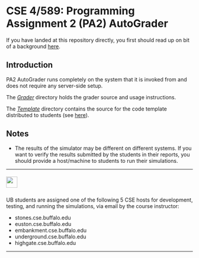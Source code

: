 # CSE 4/589: Programming Assignment 2 (PA2) AutoGrader
If you have landed at this repository directly, you first should read up on bit of a background [here](https://cse4589.github.io/).

## Introduction
PA2 AutoGrader runs completely on the system that it is invoked from and does not require any server-side setup.

The [_Grader_](/Grader) directory holds the grader source and usage instructions.

The [_Template_](/Template) directory contains the source for the code template distributed to students (see [here](https://docs.google.com/document/d/1o6epHif2H0--Qhq9uo1dp0tXel5CiSYoYsuFa-s92YU/pub)).

## Notes
* The results of the simulator may be different on different systems. If you want to verify the results submitted by the students in their reports, you should provide a host/machine to students to run their simulations.
***
##### <img src="http://cse4589.github.io/assets/site/images/UB_BLU_RGB.png" width=30></img>
UB students are assigned one of the following 5 CSE hosts for development, testing, and running the simulations, via email by the course instructor:
* stones.cse.buffalo.edu
* euston.cse.buffalo.edu
* embankment.cse.buffalo.edu
* underground.cse.buffalo.edu
* highgate.cse.buffalo.edu
***
